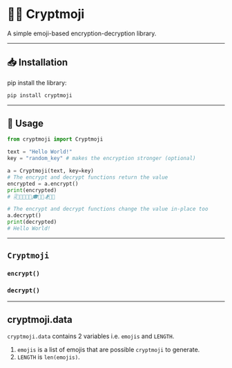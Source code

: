 # 🐱‍👤 Cryptmoji

A simple emoji-based encryption-decryption library.

_______________________

## 📥 Installation

pip install the library:

```sh
pip install cryptmoji
```

_______________________

## 📝 Usage

```python
from cryptmoji import Cryptmoji

text = "Hello World!"
key = "random_key" # makes the encryption stronger (optional)

a = Cryptmoji(text, key=key)
# The encrypt and decrypt functions return the value
encrypted = a.encrypt()
print(encrypted)
# 🎚️🎨🎼🎲🏀🍯🎓🎼🎹🏂🎸🍤

# The encrypt and decrypt functions change the value in-place too
a.decrypt() 
print(decrypted)
# Hello World!
```

_______________________

## `Cryptmoji`

### `encrypt()`
### `decrypt()`

_______________________

## cryptmoji.data

`cryptmoji.data` contains 2 variables i.e. `emojis` and `LENGTH`. 
1. `emojis` is a list of emojis that are possible `cryptmoji` to generate.
2. `LENGTH` is `len(emojis)`.
